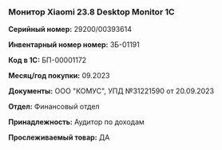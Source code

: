 ### Монитор Xiaomi 23.8 Desktop Monitor 1C </br>

**Серийный номер:** 29200/00393614</br>

**Инвентарный номер номер:** ЗБ-01191 </br>

**Код в 1С:** БП-00001172 </br>

**Месяц/год покупки:** 09.2023 </br>

**Документы:** ООО "КОМУС", УПД №31221590 от 20.09.2023 </br>

**Отдел:** Финансовый отдел </br>

**Принадлежность:** Аудитор по доходам </br>

**Прослеживаемый товар:** ДА

